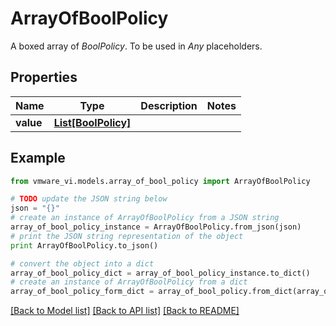 # ArrayOfBoolPolicy

A boxed array of *BoolPolicy*. To be used in *Any* placeholders. 

## Properties
Name | Type | Description | Notes
------------ | ------------- | ------------- | -------------
**value** | [**List[BoolPolicy]**](BoolPolicy.md) |  | 

## Example

```python
from vmware_vi.models.array_of_bool_policy import ArrayOfBoolPolicy

# TODO update the JSON string below
json = "{}"
# create an instance of ArrayOfBoolPolicy from a JSON string
array_of_bool_policy_instance = ArrayOfBoolPolicy.from_json(json)
# print the JSON string representation of the object
print ArrayOfBoolPolicy.to_json()

# convert the object into a dict
array_of_bool_policy_dict = array_of_bool_policy_instance.to_dict()
# create an instance of ArrayOfBoolPolicy from a dict
array_of_bool_policy_form_dict = array_of_bool_policy.from_dict(array_of_bool_policy_dict)
```
[[Back to Model list]](../README.md#documentation-for-models) [[Back to API list]](../README.md#documentation-for-api-endpoints) [[Back to README]](../README.md)


